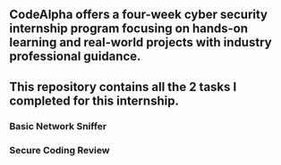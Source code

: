 ## CodeAlpha offers a four-week cyber security  internship program focusing on hands-on learning and real-world projects with industry professional guidance.

## This repository contains all the 2 tasks I completed for this internship.

### Basic Network Sniffer
### Secure Coding Review
